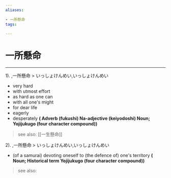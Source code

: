 ```yaml
---
aliases:
    
- 一所懸命
tags:
    
---
```


# 一所懸命
---
1).
,一所懸命 > いっしょけんめい,いっしょけんめい

- very hard
- with utmost effort
- as hard as one can
- with all one's might
- for dear life
- eagerly
- desperately
**( Adverb (fukushi) Na-adjective (keiyodoshi) Noun; Yojijukugo (four character compound))**
> see also:  [[一生懸命]]
            
2).
,一所懸命 > いっしょけんめい,いっしょけんめい

- (of a samurai) devoting oneself to (the defence of) one's territory
**( Noun; Historical term Yojijukugo (four character compound))**
> see also: 
            